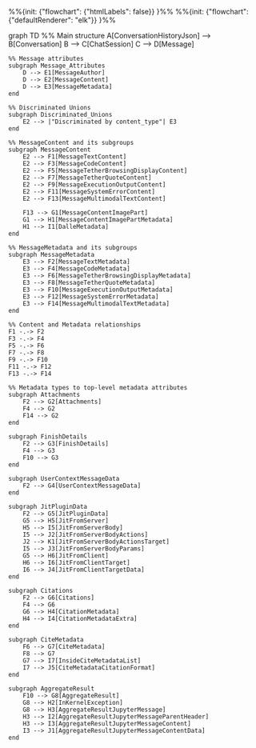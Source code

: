 
%%{init: {"flowchart": {"htmlLabels": false}} }%%
%%{init: {"flowchart": {"defaultRenderer": "elk"}} }%%

graph TD
    %% Main structure
    A[ConversationHistoryJson] --> B[Conversation]
    B --> C[ChatSession]
    C --> D[Message]

    %% Message attributes
    subgraph Message_Attributes
        D --> E1[MessageAuthor]
        D --> E2[MessageContent]
        D --> E3[MessageMetadata]
    end

    %% Discriminated Unions
    subgraph Discriminated_Unions
        E2 --> |"Discriminated by content_type"| E3
    end

    %% MessageContent and its subgroups
    subgraph MessageContent
        E2 --> F1[MessageTextContent]
        E2 --> F3[MessageCodeContent]
        E2 --> F5[MessageTetherBrowsingDisplayContent]
        E2 --> F7[MessageTetherQuoteContent]
        E2 --> F9[MessageExecutionOutputContent]
        E2 --> F11[MessageSystemErrorContent]
        E2 --> F13[MessageMultimodalTextContent]

        F13 --> G1[MessageContentImagePart]
        G1 --> H1[MessageContentImagePartMetadata]
        H1 --> I1[DalleMetadata]
    end

    %% MessageMetadata and its subgroups
    subgraph MessageMetadata
        E3 --> F2[MessageTextMetadata]
        E3 --> F4[MessageCodeMetadata]
        E3 --> F6[MessageTetherBrowsingDisplayMetadata]
        E3 --> F8[MessageTetherQuoteMetadata]
        E3 --> F10[MessageExecutionOutputMetadata]
        E3 --> F12[MessageSystemErrorMetadata]
        E3 --> F14[MessageMultimodalTextMetadata]
    end

    %% Content and Metadata relationships
    F1 -.-> F2
    F3 -.-> F4
    F5 -.-> F6
    F7 -.-> F8
    F9 -.-> F10
    F11 -.-> F12
    F13 -.-> F14

    %% Metadata types to top-level metadata attributes
    subgraph Attachments
        F2 --> G2[Attachments]
        F4 --> G2
        F14 --> G2
    end

    subgraph FinishDetails
        F2 --> G3[FinishDetails]
        F4 --> G3
        F10 --> G3
    end

    subgraph UserContextMessageData
        F2 --> G4[UserContextMessageData]
    end

    subgraph JitPluginData
        F2 --> G5[JitPluginData]
        G5 --> H5[JitFromServer]
        H5 --> I5[JitFromServerBody]
        I5 --> J2[JitFromServerBodyActions]
        J2 --> K1[JitFromServerBodyActionsTarget]
        I5 --> J3[JitFromServerBodyParams]
        G5 --> H6[JitFromClient]
        H6 --> I6[JitFromClientTarget]
        I6 --> J4[JitFromClientTargetData]
    end

    subgraph Citations
        F2 --> G6[Citations]
        F4 --> G6
        G6 --> H4[CitationMetadata]
        H4 --> I4[CitationMetadataExtra]
    end

    subgraph CiteMetadata
        F6 --> G7[CiteMetadata]
        F8 --> G7
        G7 --> I7[InsideCiteMetadataList]
        I7 --> J5[CiteMetadataCitationFormat]
    end

    subgraph AggregateResult
        F10 --> G8[AggregateResult]
        G8 --> H2[InKernelException]
        G8 --> H3[AggregateResultJupyterMessage]
        H3 --> I2[AggregateResultJupyterMessageParentHeader]
        H3 --> I3[AggregateResultJupyterMessageContent]
        I3 --> J1[AggregateResultJupyterMessageContentData]
    end
